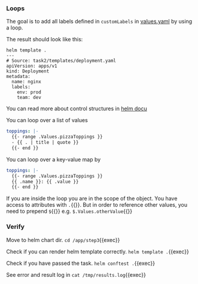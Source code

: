 ### Loops

The goal is to add all labels defined in `customLabels` in [values.yaml](/app/step3/values.yaml) by using a loop.

The result should look like this:
```
helm template .
---
# Source: task2/templates/deployment.yaml
apiVersion: apps/v1
kind: Deployment
metadata:
  name: nginx
  labels:
    env: prod
    team: dev
```

You can read more about control structures in [helm docu](https://helm.sh/docs/chart_template_guide/control_structures/#looping-with-the-range-action)

You can loop over a list of values
```yaml
toppings: |-
  {{- range .Values.pizzaToppings }}
  - {{ . | title | quote }}
  {{- end }}
```
You can loop over a key-value map by
```yaml
toppings: |-
  {{- range .Values.pizzaToppings }}
  {{ .name }}: {{ .value }}
  {{- end }}
```
If you are inside the loop you are in the scope of the object. You have access to attributes with `.`{{}}.
But in order to reference other values, you need to prepend `$`{{}} e.g. `$.Values.otherValue`{{}}

### Verify

Move to helm chart dir.
`cd /app/step3`{{exec}}

Check if you can render helm template correctly.
`helm template .`{{exec}}

Check if you have passed the task.
`helm conftest .`{{exec}}

See error and result log in
`cat /tmp/results.log`{{exec}}

